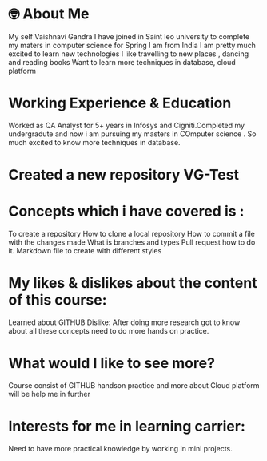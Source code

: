 # 🤓 About Me 
My self Vaishnavi Gandra
I have joined in Saint leo university to complete my maters in computer science for Spring
I am from India
I am pretty much excited to learn new technologies
I like travelling to new places , dancing and reading books
Want to learn more techniques in database, cloud platform

# Working Experience & Education
Worked as QA Analyst for 5+ years in Infosys and Cigniti.Completed my undergradute and now i am pursuing my masters in COmputer science .
So much excited to know more techniques in database.

# Created a new repository VG-Test

# Concepts which i have covered is : 
To create a repository
How to clone a local repository
How to commit a file with the changes made
What is branches and types
Pull request how to do it.
Markdown file to create with different styles

# My likes & dislikes about the content of this course:
Learned about GITHUB
Dislike:
After doing more research got to know about all these concepts need to do more hands on practice.
# What would I like to see more?
Course consist of GITHUB handson practice and more about Cloud platform will be help me in further

# Interests for me in learning carrier:
Need to have more practical knowledge by working in mini projects.
